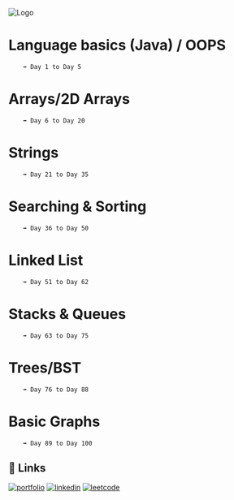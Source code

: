 ![Logo](https://media.geeksforgeeks.org/wp-content/cdn-uploads/20201216211829/100-Days-of-Code-%E2%80%93-A-Complete-Guide-For-Beginners-and-Experienced.jpg)


# Language basics (Java) / OOPS 
        ➡️ Day 1 to Day 5 

# Arrays/2D Arrays  
        ➡️ Day 6 to Day 20 

# Strings 
        ➡️ Day 21 to Day 35

# Searching & Sorting
        ➡️ Day 36 to Day 50

# Linked List 
        ➡️ Day 51 to Day 62

# Stacks & Queues
        ➡️ Day 63 to Day 75
    
# Trees/BST
        ➡️ Day 76 to Day 88
    
# Basic Graphs
        ➡️ Day 89 to Day 100
    
   
   

## 🔗 Links
[![portfolio](https://img.shields.io/badge/my_portfolio-000?style=for-the-badge&logo=ko-fi&logoColor=white)](https://manukaushikk.github.io/Portfolio/)
[![linkedin](https://img.shields.io/badge/linkedin-0A66C2?style=for-the-badge&logo=linkedin&logoColor=white)](https://www.linkedin.com/in/manu-kaushik-430668220/)
[![leetcode](https://img.shields.io/badge/-LeetCode-FFA116?style=for-the-badge&logo=LeetCode&logoColor=black)](https://leetcode.com/codebymanuk/)


